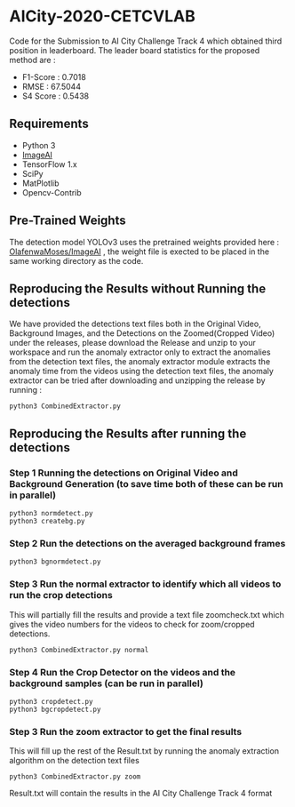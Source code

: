 # AICity-2020-CETCVLAB
Code for the Submission to AI City Challenge Track 4 which obtained third position in leaderboard.
The leader board statistics for the proposed method are :

* F1-Score : 0.7018
* RMSE : 67.5044
* S4 Score : 0.5438

## Requirements

* Python 3
* [ImageAI](https://github.com/OlafenwaMoses/ImageAI#installation)
* TensorFlow 1.x
* SciPy
* MatPlotlib
* Opencv-Contrib

## Pre-Trained Weights

The detection model YOLOv3 uses the pretrained weights provided here : [OlafenwaMoses/ImageAI](https://github.com/OlafenwaMoses/ImageAI/releases/download/1.0/yolo.h5) , the weight file is exected to be placed in the same working directory as the code.

## Reproducing the Results without Running the detections

We have provided the detections text files both in the Original Video, Background Images, and the Detections on the Zoomed(Cropped Video) under the releases, please download the Release and unzip to your workspace and run the anomaly extractor only to extract the anomalies from the detection text files, the anomaly extractor module extracts the anomaly time from the videos using the detection text files, the anomaly extractor can be tried after downloading and unzipping the release by running :

```
python3 CombinedExtractor.py
```

## Reproducing the Results after running the detections

### Step 1 Running the detections on Original Video and Background Generation (to save time both of these can be run in parallel)

```
python3 normdetect.py
python3 createbg.py
```

### Step 2 Run the detections on the averaged background frames

```
python3 bgnormdetect.py
```

### Step 3 Run the normal extractor to identify which all videos to run the crop detections

This will partially fill the results and provide a text file zoomcheck.txt which gives the video numbers for the videos to check for zoom/cropped detections.

```
python3 CombinedExtractor.py normal
```

### Step 4 Run the Crop Detector on the videos and the background samples (can be run in parallel)

```
python3 cropdetect.py
python3 bgcropdetect.py
```

### Step 3 Run the zoom extractor to get the final results

This will fill up the rest of the Result.txt by running the anomaly extraction algorithm on the detection text files

```
python3 CombinedExtractor.py zoom
```

Result.txt will contain the results in the AI City Challenge Track 4 format

